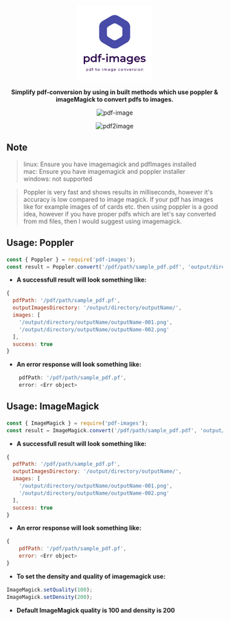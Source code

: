 <p align = "center">
<img src="https://raw.githubusercontent.com/kartik1998/pdf-images/7b366fe0f925e27c00443d0b5a462fc378970d49/logo.png" alt="pdf-images"/> </p>

<p align = "center"> <b> Simplify pdf-conversion by using in built methods which use poppler & imageMagick to convert pdfs to images. </b></p>

<p align = "center"> <img src = "https://img.shields.io/badge/pdf--images-pdf2image-brightgreen" alt="pdf-image">
</p> 
<p align = "center">
<img src="https://img.shields.io/badge/npm-pdf2image-yellowgreen" alt="pdf2image"> </p>

## Note
<blockquote> 
linux: Ensure you have imagemagick and pdfImages installed <br>
mac: Ensure you have imagemagick and poppler installer <br>
windows: not supported
</blockquote>

<blockquote> 
Poppler is very fast and shows results in milliseconds, however it's accuracy is low compared to image magick. If your pdf has images like for example images of  of cards etc. then using poppler is a good idea, however if you have proper pdfs which are let's say converted from md files, then I would suggest using imagemagick. 
</blockquote>

## Usage: Poppler

```javascript
const { Poppler } = require('pdf-images');
const result = Poppler.convert('/pdf/path/sample_pdf.pdf', 'output/directory/path', 'outputName');
```

* <b>A successfull result will look something like: </b>

```javascript
{
  pdfPath: '/pdf/path/sample_pdf.pf',
  outputImagesDirectory: '/output/directory/outputName/',
  images: [
    '/output/directory/outputName/outputName-001.png',
    '/output/directory/outputName/outputName-002.png'
  ],
  success: true
}
```
* <b> An error response will look something like: </b>

```javascript
	pdfPath: '/pdf/path/sample_pdf.pf',
	error: <Err object>
```

## Usage: ImageMagick
```javascript
const { ImageMagick } = require('pdf-images');
const result = ImageMagick.convert('/pdf/path/sample_pdf.pdf', 'output/directory/path', 'outputName');
```

* <b>A successfull result will look something like: </b>

```javascript
{
  pdfPath: '/pdf/path/sample_pdf.pf',
  outputImagesDirectory: '/output/directory/outputName/',
  images: [
    '/output/directory/outputName/outputName-001.png',
    '/output/directory/outputName/outputName-002.png'
  ],
  success: true
}
```

* <b> An error response will look something like: </b>

```javascript
{
	pdfPath: '/pdf/path/sample_pdf.pf',
	error: <Err object>
}
```

* <b> To set the density and quality of imagemagick use: </b>

```javascript
ImageMagick.setQuality(100);
ImageMagick.setDensity(200);
```

* <b> Default ImageMagick quality is 100 and density is 200 </b>





